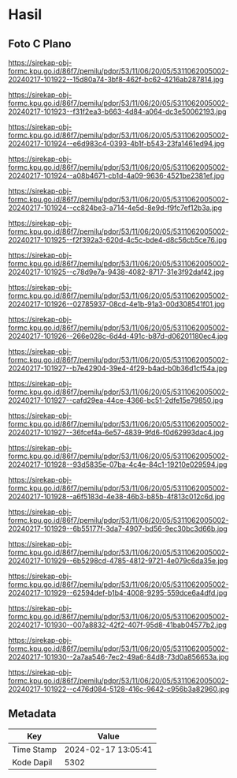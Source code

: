 # Hasil

## Foto C Plano

https://sirekap-obj-formc.kpu.go.id/86f7/pemilu/pdpr/53/11/06/20/05/5311062005002-20240217-101922--15d80a74-3bf8-462f-bc62-4216ab287814.jpg

https://sirekap-obj-formc.kpu.go.id/86f7/pemilu/pdpr/53/11/06/20/05/5311062005002-20240217-101923--f31f2ea3-b663-4d84-a064-dc3e50062193.jpg

https://sirekap-obj-formc.kpu.go.id/86f7/pemilu/pdpr/53/11/06/20/05/5311062005002-20240217-101924--e6d983c4-0393-4b1f-b543-23fa1461ed94.jpg

https://sirekap-obj-formc.kpu.go.id/86f7/pemilu/pdpr/53/11/06/20/05/5311062005002-20240217-101924--a08b4671-cb1d-4a09-9636-4521be2381ef.jpg

https://sirekap-obj-formc.kpu.go.id/86f7/pemilu/pdpr/53/11/06/20/05/5311062005002-20240217-101924--cc824be3-a714-4e5d-8e9d-f9fc7ef12b3a.jpg

https://sirekap-obj-formc.kpu.go.id/86f7/pemilu/pdpr/53/11/06/20/05/5311062005002-20240217-101925--f2f392a3-620d-4c5c-bde4-d8c56cb5ce76.jpg

https://sirekap-obj-formc.kpu.go.id/86f7/pemilu/pdpr/53/11/06/20/05/5311062005002-20240217-101925--c78d9e7a-9438-4082-8717-31e3f92daf42.jpg

https://sirekap-obj-formc.kpu.go.id/86f7/pemilu/pdpr/53/11/06/20/05/5311062005002-20240217-101926--02785937-08cd-4e1b-91a3-00d308541f01.jpg

https://sirekap-obj-formc.kpu.go.id/86f7/pemilu/pdpr/53/11/06/20/05/5311062005002-20240217-101926--266e028c-6d4d-491c-b87d-d06201180ec4.jpg

https://sirekap-obj-formc.kpu.go.id/86f7/pemilu/pdpr/53/11/06/20/05/5311062005002-20240217-101927--b7e42904-39e4-4f29-b4ad-b0b36d1cf54a.jpg

https://sirekap-obj-formc.kpu.go.id/86f7/pemilu/pdpr/53/11/06/20/05/5311062005002-20240217-101927--cafd29ea-44ce-4366-bc51-2dfe15e79850.jpg

https://sirekap-obj-formc.kpu.go.id/86f7/pemilu/pdpr/53/11/06/20/05/5311062005002-20240217-101927--36fcef4a-6e57-4839-9fd6-f0d62993dac4.jpg

https://sirekap-obj-formc.kpu.go.id/86f7/pemilu/pdpr/53/11/06/20/05/5311062005002-20240217-101928--93d5835e-07ba-4c4e-84c1-19210e029594.jpg

https://sirekap-obj-formc.kpu.go.id/86f7/pemilu/pdpr/53/11/06/20/05/5311062005002-20240217-101928--a6f5183d-4e38-46b3-b85b-4f813c012c6d.jpg

https://sirekap-obj-formc.kpu.go.id/86f7/pemilu/pdpr/53/11/06/20/05/5311062005002-20240217-101929--6b55177f-3da7-4907-bd56-9ec30bc3d66b.jpg

https://sirekap-obj-formc.kpu.go.id/86f7/pemilu/pdpr/53/11/06/20/05/5311062005002-20240217-101929--6b5298cd-4785-4812-9721-4e079c6da35e.jpg

https://sirekap-obj-formc.kpu.go.id/86f7/pemilu/pdpr/53/11/06/20/05/5311062005002-20240217-101929--62594def-b1b4-4008-9295-559dce6a4dfd.jpg

https://sirekap-obj-formc.kpu.go.id/86f7/pemilu/pdpr/53/11/06/20/05/5311062005002-20240217-101930--007a8832-42f2-407f-95d8-41bab04577b2.jpg

https://sirekap-obj-formc.kpu.go.id/86f7/pemilu/pdpr/53/11/06/20/05/5311062005002-20240217-101930--2a7aa546-7ec2-49a6-84d8-73d0a856653a.jpg

https://sirekap-obj-formc.kpu.go.id/86f7/pemilu/pdpr/53/11/06/20/05/5311062005002-20240217-101922--c476d084-5128-416c-9642-c956b3a82960.jpg


## Metadata

| Key        | Value               |
| ---------- | ------------------- |
| Time Stamp | 2024-02-17 13:05:41 |
| Kode Dapil | 5302                |



